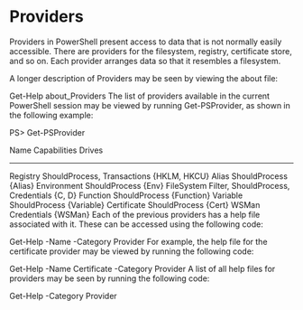 # Providers
Providers in PowerShell present access to data that is not normally easily accessible. There are providers for the filesystem, registry, certificate store, and so on. Each provider arranges data so that it resembles a filesystem.

A longer description of Providers may be seen by viewing the about file:

Get-Help about_Providers
The list of providers available in the current PowerShell session may be viewed by running Get-PSProvider, as shown in the following example:

PS> Get-PSProvider
  
Name           Capabilities                       Drives 
----           ------------                       ------ 
Registry       ShouldProcess, Transactions        {HKLM, HKCU}
Alias          ShouldProcess                      {Alias} 
Environment    ShouldProcess                      {Env} 
FileSystem     Filter, ShouldProcess, Credentials {C, D} 
Function       ShouldProcess                      {Function} 
Variable       ShouldProcess                      {Variable}
Certificate    ShouldProcess                      {Cert}
WSMan          Credentials                        {WSMan}
Each of the previous providers has a help file associated with it. These can be accessed using the following code:

Get-Help -Name <ProviderName> -Category Provider 
For example, the help file for the certificate provider may be viewed by running the following code:

Get-Help -Name Certificate -Category Provider 
A list of all help files for providers may be seen by running the following code:

Get-Help -Category Provider 


































